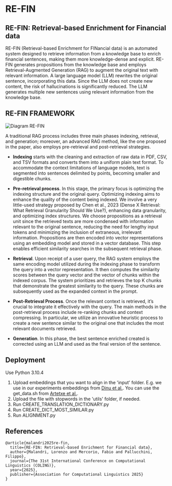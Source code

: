 # RE-FIN
## RE-FIN: Retrieval-based Enrichment for Financial data

RE-FIN (Retrieval-based Enrichment for FINancial data) is an automated system designed to retrieve information from a knowledge base to enrich financial sentences, making them more knowledge-dense and explicit. RE-FIN generates propositions from the knowledge base and employs Retrieval-Augmented Generation (RAG) to augment the original text with relevant information. 
A large language model (LLM) rewrites the original sentence, incorporating this data. Since the LLM does not create new content, the risk of hallucinations is significantly reduced. The LLM generates multiple new sentences using relevant information from the knowledge base.

## RE-FIN FRAMEWORK

![Diagram RE-FIN](https://github.com/user-attachments/assets/77dd4bb8-97d3-4dd1-9dbd-2600cdc22d0b)

A traditional RAG process includes three main phases indexing, retrieval, and generation; moreover, an advanced RAG method, like the one proposed in the paper, also employs pre-retrieval and post-retrieval strategies. 

- **Indexing** starts with the cleaning and extraction of raw data in PDF, CSV, and TSV formats and converts them into a uniform plain text format. To accommodate the context limitations of language models, text is segmented into sentences delimited by points, becoming smaller and digestible chunks.

- **Pre-retrieval process**. In this stage, the primary focus is optimizing the indexing structure and the original query. Optimizing indexing aims to enhance the quality of the content being indexed. We involve a very little-used strategy proposed by Chen et al., 2023 (Dense X Retrieval: What Retrieval Granularity Should We Use?), enhancing data granularity, and optimizing index structures. We choose propositions as a retrieval unit since the retrieved texts are more condensed with information relevant to the original sentence, reducing the need for lengthy input tokens and minimizing the inclusion of extraneous, irrelevant information. Propositions are then encoded into vector representations using an embedding model and stored in a vector database. This step enables efficient similarity searches in the subsequent retrieval phase.

- **Retrieval**. Upon receipt of a user query, the RAG system employs the same encoding model utilized during the indexing phase to transform the query into a vector representation. It then computes the similarity scores between the query vector and the vector of chunks within the indexed corpus. The system prioritizes and retrieves the top K chunks that demonstrate the greatest similarity to the query. These chunks are subsequently used as the expanded context in the prompt.

- **Post-Retrieval Process**. Once the relevant context is retrieved, it’s crucial to integrate it effectively with the query. The main methods in the post-retrieval process include re-ranking chunks and context compressing. In particular, we utilize an innovative heuristic process to create a new sentence similar to the original one that includes the most relevant documents retrieved.

- **Generation**. In this phase, the best sentence enriched created is corrected using an LLM and used as the final version of the sentence.

## **Deployment**

Use Python 3.10.4

1. Upload embeddings that you want to align in the 'input' folder. E.g. we use in our experiments embeddings from [Dinu et al.](https://wiki.cimec.unitn.it/tiki-index.php?page=CLIC). You can use the get_data.sh from [Artetxe et al.](https://github.com/artetxem/vecmap/tree/master).
2. Upload the file with stopwords in the 'utils' folder, if needed.
3. Run CREATE_TRANSLATION_DICTIONARY.py
4. Run CREATE_DICT_MOST_SIMILAR.py
5. Run ALIGNMENT.py

## References
```
@article{malandri2025re-fin,
  title={RE-FIN: Retrieval-based Enrichment for Financial data},
  author={Malandri, Lorenzo and Mercorio, Fabio and Pallucchini, Filippo},
  journal={The 31st International Conference on Computational Linguistics (COLING)},
  year={2025},
  publisher={Association for Computational Linguistics 2025}
}
```


